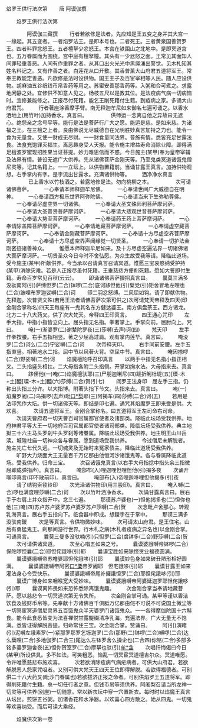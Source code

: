   焰罗王供行法次第
　　唐 阿谟伽撰




　　焰罗王供行法次第

　　　　阿谟伽三藏撰
　　行者若欲修是法者。先应知是王五变之身并其大宫一一缘起。其五变者。一者焰罗法王。是即本号也。二者死王。三者黄泉国善贺罗王。四者料罪忿怒王。五者檀拏少忿怒王。本宫在铁围山之北地中。是即冥道宫也。五万眷属而为围绕。宫中庭有檀拏幢。其头有一少忿怒之面。王常见其面知人间罪轻重善恶。人间有作重罪之者。从其口出火光光中黑绳涌出警觉。见木札知其姓名料记之。又有作善之者。白莲花从口开敷。其香普薰大山府君五道将军王。常奉王教能定善恶。凡欲修是法时设供物。国王王子及百宦宰相等人民。随人应设供物。胡麻油五谷纸钱币帛香药等用之。苏蜜安善那香药等。入粥和合可煮之。求露地闲静之处。宜修供不知意人见之。杨枝五尺以是教其位。是法疫病气病一切病恼时。宜修兼能修之。正报尽付死籍。能乞王削死籍付生籍。到疫病之家。多诵大山府君咒。
　　行者著座涂香摩手臂。南无释迦牟尼如来御名七遍可诵之。以香水洒地上(用竹叶)加持香水。真言曰。
　　
　　供师运一念离自他之异故曰无遮心。绝怨亲之念号平等。能行是法是菩萨行广大之愿。能运是慈。是如来慈。为诸福之王。在三檀之上者。良由佛说无尽威德自在光明胜妙真言加持之力也。能令一食为无量食。又使一财成无尽财。一一财食量同法界。普施有情。悉皆充足甘露法食。法食充饱罪灭福生。离恶趣身受人天报。能令施主增益寿命消除业障。即得满足檀波罗蜜现招胜果当证菩提。妙力难思信而不惑。今日施主(某甲)奉为皇帝宰辅及法界有情。普设无遮广大供养。先从诸佛菩萨金刚天等。乃至鬼类冥道诸饿鬼僧尼灵等。记其名籍上。一一立坛上。以供物置籍前。当诵甘露王真言。加持供物观想。右手掌内有字。是字流出甘露水。充满诸供物等。
　　洒净净水真言
　　
　　已上香水以竹枝洒之。若露地修是法。勿向桃柳之本。
　　
　　次可请诸佛菩萨。
　　一心奉请本师释迦牟尼佛。
　　一心奉请世间广大威德自在明神。
　　一心奉请西方极乐世界阿弥陀佛。
　　一心奉请当来下生弥勒尊佛。
　　一心奉请尽虚空界一切诸佛。
　　一心奉请大圣文殊师利菩萨摩诃萨。
　　一心奉请大圣普贤菩萨摩诃萨。
　　一心奉请大悲观世音菩萨摩诃萨。
　　一心奉请大势至菩萨摩诃萨。
　　一心奉请药王药上菩萨摩诃萨。
　　一心奉请除盖障菩萨摩诃萨。
　　一心奉请地藏菩萨摩诃萨。
　　一心奉请虚空藏菩萨摩诃萨。
　　一心奉请金刚藏菩萨摩诃萨。
　　一心奉请十方尽虚空界菩萨摩诃萨。
　　一心奉请十方尽虚空界声闻缘觉一切贤圣。
　　一心奉请一切护法金刚密迹诸善神众。
　　惟愿本师释迦牟尼如来。及十方尽虚空遍法界一切诸佛诸大菩萨摩诃萨。一切贤圣众今日今时不舍弘愿。为众生故受我等请。降临此道场。受今施主(某甲)所献供养。今当承以召请真言召请冥道。惟愿三宝哀愍纳受护持(某甲)消除灾难。若是人正报尽虽付死籍。王垂慈悲方便削死籍。愿如大誓即付生籍。寿命百岁常见百秋(云云)。
　　即诵诸佛菩萨摄招真言曰。
　　曩莫三满多没驮南阿(引)萨缚怛罗(二合)钵啰(二合)底诃跢怛他(引)檗党(引)矩舍冒地左哩也(二合)跛哩布罗迦娑嚩(二合)诃
　　印二羽忿怒缚。二风屈如钩。请了即献供物。先释迦。次普贤文殊(若用王法者请佛菩萨次第可供之)次可请梵天帝释及四天(印金刚合掌称名)四天王每座有一鬼其名东方健达婆王。南方俱盘荼王。西方诸龙。北方二十八大药叉。供了次大梵天。帝释四王印真言。
　　四王通心咒印
　　左手大指。中指小指皆立向上。屈头指无名指。拳著掌上。手掌向前。屈肘向上。咒曰。
　　唵(一)渐婆罗(二)谢辇陀罗夜(三)莎嚩(去声)诃(四)
　　梵天印
　　左手作拳按腰。右手五指相竖。著之少屈高过肩。观有掌内莲华。真言曰。
　　唵没罗(二合)诃么(二合)宁娑嚩(二合)诃
　　次帝释天印。
　　右手同前安腰。左手五指直竖。相著地水二指。屈中节以风著火背。空屈中节。真言曰。
　　唵因捺啰(二合)野娑嚩(二合)诃
　　焰魔檀陀呼召印真言
　　以两手中指无名指小指正相叉。二头指竖头相拄。二大母指各附二头指侧。开掌如掬水法。大母指来去。真言曰。
　　跢侄他(一)唵(二)焰魔檀驮耶(三)尸朋迦唎尼(四)跋折唎杜堤(五)[瑮-木+土]醯[瑮-木+土]醯(六)莎缚(二合)贺(引七)
　　阎罗王法身印　屈左手三指。仍称出头指三分许。以大指博。附著头指下节文。头指来去。真言曰。
　　唵(一)焰魔罗阇(二)鸟揭啰(去声)毗[口*梨](二合)耶(三)阿揭车(四)莎缚(二合)诃(五)
　　若用是法印咒作大坛。供一切诸佛天等。即结是印七遍。诵咒其焰魔罗王即来受是供。大欢喜。
　　次请五道将军王。金刚合掌称名。曰五道将军王左司命右司命。
　　次请天曹府君一切天曹百司官属都官使者及诸部类。降临此坛场受我供养。地府神君平等大王一切地府百司官属都官使者诸司部类。降临坛场受我供养。典主地狱三十六主马头罗刹牛头罗刹等诸眷属。降临此坛场受我供养。地主明王山川岳渎。城隍社庙一切神众各与眷属。愿到道场受我供养。
　　今过僧尼未解脱者。施主先亡七代久远。一切魂灵及无始时来冤家债主。降临此道场受我供养。
　　旷野大力烧面大王无量百千万亿那由他恒河沙诸饿鬼等。各与眷属降临此道场。受我供养。归命三宝。
　　次召诸饿鬼真言(以右手大母指捻中指头余三指微屈即成弹指声)。真言曰。
　　唵部布(入)哩迦哩怛哩怛他(引)揭多夜
　　次诵开喉印真言(印不散前印)。真言曰。
　　唵部布(入)帝哩迦哆哩怛他揭多(引)夜
　　请了结钩索锁铃印
　　次光泽诸供物印(用三股印)。真言曰。
　　唵入嚩(二合)啰也满度哩莎嚩(二合)诃
　　次以竹叶洒净香水。
　　次诵甘露真言曰。展右手于右肩上并众指开中。念三七遍。
　　那谟苏卢婆也(一)怛他揭多也(二)怛你也他(三)唵(四)苏卢苏卢婆罗苏卢婆罗苏卢莎嚩(二合)贺
　　次念毗卢舍那心。转观乳海真言。展右手五指向下。临食器中即成。想鑁字在于掌中。
　　那谟三满多没驮南鑁
　　次是等真言。令供物微妙味。
　　次可请太山府君。是王住宅。山后有勇猛鬼王。刹那间游行世界。行木札之病(木札者疫病之异名也)以金刚合掌。可诵真言。
　　曩莫三曼多没驮喃(引)只怛罗(二合)虞钵多(二合)野莎嚩(二合)贺
　　次可请供诸冥道。
　　次至心唱五如来之号。
　　曩谟婆誐嚩帝钵啰(二合)保陀啰怛曩(二合)耶怛侘誐哆(引)耶
　　曩谟宝胜如来除悭贪业福德圆满。
　　曩谟婆誐嚩帝苏噜婆耶怛侘誐哆(引)耶
　　曩谟妙色身如来破丑陋形相好圆满。
　　曩谟婆誐嚩帝阿密[口*栗](二合)帝罗阇耶　怛宅誐哆(引)耶
　　曩谟甘露王如来灌法身心令受快乐。
　　曩谟婆誐嚩帝尾补攞誐怛罗(二合)耶怛侘誐哆(引)耶
　　曩谟广博身如来咽喉宽大受妙味。
　　曩谟婆誐嚩帝阿婆延迦罗耶怛侘誐哆(引)耶
　　曩谟离怖畏如来恐怖悉除离饿鬼趣。
　　次金刚合掌当奉请地藏菩萨。愿以慈悲令一切冥道次第无令失所。
　　次金刚合掌可诵。某甲等谨以香洁饮食及钱财币帛等。先奉献十方诸佛百千俱胝万亿那由侘不可说不可说国土微尘等一切冥宦冥道僧尼灵界五百饿鬼众半天婆罗门诸饿鬼众。一一各得摩伽陀国十六斛食。能令此食悉皆变为法喜禅悦甘露醍醐清净乳海。充遍法界。广大无量无不饱满。悉皆证得解脱菩提。归命常住三宝。次金刚合掌。赞诵曰。
　　阿(引)演睹(引)泥嚩左誐素罗(一)紧那罗那罗乞铄迦罗(二合)那野(二)钵啰(二合)嚩啰(二合)达么蘖哩(二合)多地伽罗(二合三)尾达么左钵罗舍么操企也(二合四)你铭(二合)多部多铭多婆罗迦舍夜(五)怛你贺室罗(二合)摩拏也驮(引)[牟*含](引)
　　次唱忏悔偈曰今日(某甲)所设供具。多不如法。可笑粗恶。恼乱一切冥宦冥道檀吉尔众。冥道唯愿。令许唯愿慈悲布施欢喜。
　　次若欲消除疫病气病疟病者。可供大山府君。若欲解脱恶人怨家咒咀者。又别可供大梵天王四天王位即得解脱。若欲得福德者。可别供二十八大药叉(毗沙门眷属也)若欲拔济正报之命者。可别供焰罗王五道将军。即得削死籍付生籍。总一切任行者之意。但钱币帛等须供养。阿阇梨召请当所龙神一切灵等可供养(别座)一切随意。常以新衣坛中穿一穴置新衣。每时时以焰魔王真言从坛出。煎饼五谷粥。加诸香花和水净器。以欢喜心四方散之。始从四鬼。一切鬼等欢喜纳受。而后可读大乘经。

　　焰魔供次第一卷


